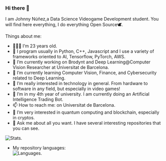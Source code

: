 ### Hi there 👋

<!--
**johnnync13/johnnync13** is a ✨ _special_ ✨ repository because its `README.md` (this file) appears on your GitHub profile.

Here are some ideas to get you started:

- 🔭 I’m currently working on ...
- 🌱 I’m currently learning ...
- 👯 I’m looking to collaborate on ...
- 🤔 I’m looking for help with ...
- 💬 Ask me about ...
- 📫 How to reach me: ...
- 😄 Pronouns: ...
- ⚡ Fun fact: ...
-->


I am Johnny Núñez,a Data Science Videogame Development student. You will find here everything, I do everything Open Source🕊.

Things about me:
- 🧑🏽‍💻 I’m 23 years old.
- 🤔 I program usually in Python, C++, Javascript and I use a variety of frameworks oriented to AI, Tensorflow, PyTorch, AWS.
- 🔭 I’m currently working on Brodynt and Deep Learning@Computer Vision Researcher at Universitat de Barcelona.
- 🌱 I’m currently learning Computer Vision, Finance, and Cybersecurity related to Deep Learning.
- 📲 I’m really interested in technology in general. From hardware to software in any field, but especially in video games!
- 📐 I’m in my 4th year of university. I am currently doing an Artificial Intelligence Trading Bot.
- 📫 How to reach me: on Universitat de Barcelona.
- 🚀 I’m very interested in quantum computing and blockchain, especially in cryptos.  
- 💬 Ask me about all you want. I have several interesting repositories that you can see.


![Stats](https://github-readme-stats.vercel.app/api?username=johnnync13&show_icons=true&theme=onedark). 

- My repository languages:  
![Languages](https://github-readme-stats.vercel.app/api/top-langs/?username=johnnync13&theme=dracula).

